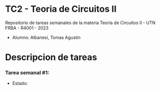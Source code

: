 # TC2 - Teoria de Circuitos II
Repositorio de tareas semanales de la materia Teoría de Circuitos II - UTN FRBA - R4001 - 2023

- Alumno: Albanesi, Tomas Agustin

# Descripcion de tareas

### Tarea semanal #1:
- Estado: 


